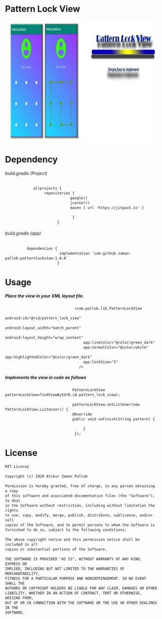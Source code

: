 # Pattern Lock View

<img src="https://github.com/zaman-pallob/patternlockview/blob/screenshot/banner.png" alt="drawing" width="1000" height="400" />



# Dependency  
###### build.gradle (Project)
                 allprojects {
                      repositories {
                                  google()
                                  jcenter()
                                  maven { url 'https://jitpack.io' }
        
                                   }
                            }
###### build.gradle (app)
              dependencies {  
                             implementation 'com.github.zaman-pallob:patternlockview:1.0.0'
                            }
                            
# Usage

##### Place the view in your XML layout file. 

                                    <com.pallob.lib.PatternLockView
                                        android:id="@+id/pattern_lock_view"
                                        android:layout_width="match_parent"
                                        android:layout_height="wrap_content"
                                        app:lineColor="@color/green_dark"
                                        app:normalColor="@color/white"
                                        app:highlightedColor="@color/green_dark"
                                        app:lockSize="3"
                                      />

 ##### Implements the view in code as follows
                                   
                                 
                                   
                                   PatternLockView patternLockView=findViewById(R.id.pattern_lock_view);

                                   patternLockView.setListener(new PatternLockView.Listenser() {
                                   @Override
                                   public void onFinish(String pattern) {
                                              
                                        } 
                                    });
                                    
                                    
                                    
                              
 
 
 # License
                                    
    MIT License

    Copyright (c) 2020 Atikur Zaman Pallob

    Permission is hereby granted, free of charge, to any person obtaining a copy
    of this software and associated documentation files (the "Software"), to deal
    in the Software without restriction, including without limitation the rights
    to use, copy, modify, merge, publish, distribute, sublicense, and/or sell
    copies of the Software, and to permit persons to whom the Software is
    furnished to do so, subject to the following conditions:

    The above copyright notice and this permission notice shall be included in all
    copies or substantial portions of the Software.

    THE SOFTWARE IS PROVIDED "AS IS", WITHOUT WARRANTY OF ANY KIND, EXPRESS OR
    IMPLIED, INCLUDING BUT NOT LIMITED TO THE WARRANTIES OF MERCHANTABILITY,
    FITNESS FOR A PARTICULAR PURPOSE AND NONINFRINGEMENT. IN NO EVENT SHALL THE
    AUTHORS OR COPYRIGHT HOLDERS BE LIABLE FOR ANY CLAIM, DAMAGES OR OTHER
    LIABILITY, WHETHER IN AN ACTION OF CONTRACT, TORT OR OTHERWISE, ARISING FROM,
    OUT OF OR IN CONNECTION WITH THE SOFTWARE OR THE USE OR OTHER DEALINGS IN THE
    SOFTWARE.                
                                    
                                    
                                    
                                    
                                      
                                      
                                      
  
